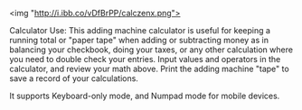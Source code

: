 <img "http://i.ibb.co/vDfBrPP/calczenx.png">

Calculator Use: This adding machine calculator is useful for keeping a running total or "paper tape" when adding or subtracting money as in balancing your checkbook, doing your taxes, or any other calculation where you need to double check your entries. Input values and operators in the calculator, and review your math above. Print the adding machine "tape" to save a record of your calculations.

It supports Keyboard-only mode, and Numpad mode for mobile devices.
